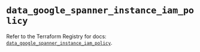 # `data_google_spanner_instance_iam_policy`

Refer to the Terraform Registry for docs: [`data_google_spanner_instance_iam_policy`](https://registry.terraform.io/providers/hashicorp/google-beta/5.23.0/docs/data-sources/google_spanner_instance_iam_policy).
